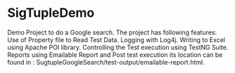 # SigTupleDemo 
Demo Project to do a Google search.
The project has following features:
Use of Property file to Read Test Data.
Logging with Log4j.
Writing to Excel using Apache POI library.
Controlling the Test execution using TestNG Suite.
Reports using Emailable Report and Post test execution its location can be found in : SugtupleGoogleSearch/test-output/emailable-report.html.
